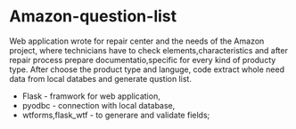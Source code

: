 # Amazon-question-list
Web application wrote for repair center and the needs of the Amazon project, where technicians have to check elements,characteristics and after repair process prepare documentatio,specific for every kind of producty type. After choose the product type and languge, code extract whole need data from local databes and generate qustion list.

 * Flask - framwork for web application,
 * pyodbc - connection with local database,
 * wtforms,flask_wtf - to generare and validate fields;
